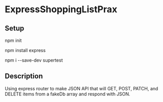 # ExpressShoppingListPrax

## Setup
npm init

npm install express

npm i --save-dev supertest

## Description
Using express router to make JSON API that will GET, POST, PATCH, and DELETE items from a fakeDb array and respond with JSON.
